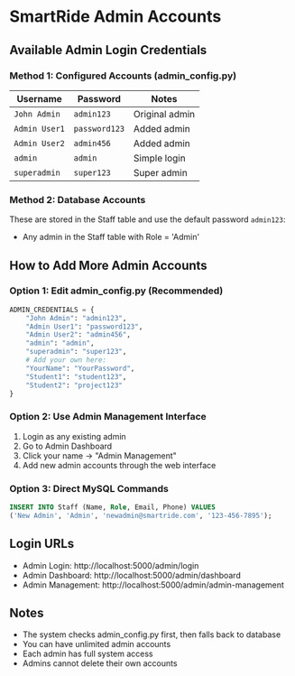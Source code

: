 # SmartRide Admin Accounts

## Available Admin Login Credentials

### Method 1: Configured Accounts (admin_config.py)
| Username | Password | Notes |
|----------|----------|-------|
| `John Admin` | `admin123` | Original admin |
| `Admin User1` | `password123` | Added admin |
| `Admin User2` | `admin456` | Added admin |
| `admin` | `admin` | Simple login |
| `superadmin` | `super123` | Super admin |

### Method 2: Database Accounts
These are stored in the Staff table and use the default password `admin123`:
- Any admin in the Staff table with Role = 'Admin'

## How to Add More Admin Accounts

### Option 1: Edit admin_config.py (Recommended)
```python
ADMIN_CREDENTIALS = {
    "John Admin": "admin123",
    "Admin User1": "password123", 
    "Admin User2": "admin456",
    "admin": "admin",
    "superadmin": "super123",
    # Add your own here:
    "YourName": "YourPassword",
    "Student1": "student123",
    "Student2": "project123"
}
```

### Option 2: Use Admin Management Interface
1. Login as any existing admin
2. Go to Admin Dashboard
3. Click your name → "Admin Management"
4. Add new admin accounts through the web interface

### Option 3: Direct MySQL Commands
```sql
INSERT INTO Staff (Name, Role, Email, Phone) VALUES 
('New Admin', 'Admin', 'newadmin@smartride.com', '123-456-7895');
```

## Login URLs
- Admin Login: http://localhost:5000/admin/login
- Admin Dashboard: http://localhost:5000/admin/dashboard
- Admin Management: http://localhost:5000/admin/admin-management

## Notes
- The system checks admin_config.py first, then falls back to database
- You can have unlimited admin accounts
- Each admin has full system access
- Admins cannot delete their own accounts